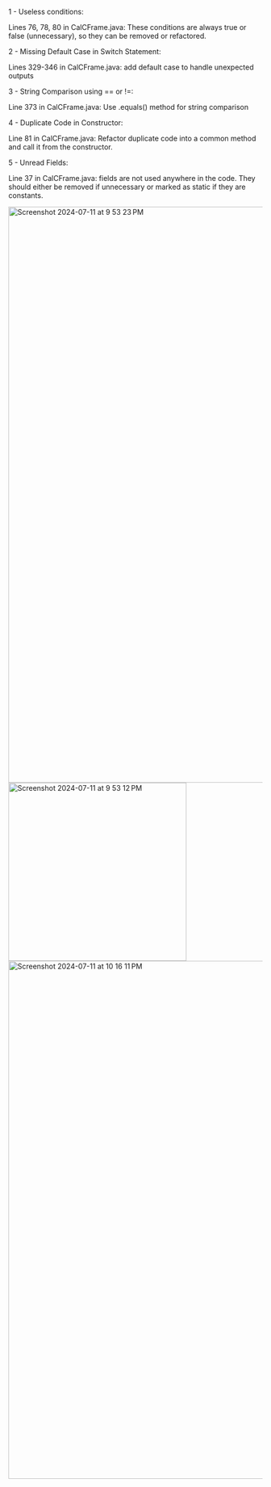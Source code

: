 1 - Useless conditions:

Lines 76, 78, 80 in CalCFrame.java: These conditions are always true or false (unnecessary), so they can be removed or refactored.

2 - Missing Default Case in Switch Statement:

Lines 329-346 in CalCFrame.java: add default case to handle unexpected outputs

3 - String Comparison using == or !=:

Line 373 in CalCFrame.java: Use .equals() method for string comparison

4 - Duplicate Code in Constructor:

Line 81 in CalCFrame.java: Refactor duplicate code into a common method and call it from the constructor.

5 - Unread Fields:

Line 37 in CalCFrame.java: fields are not used anywhere in the code. They should either be removed if unnecessary or marked as static if they are constants.

<img width="1141" alt="Screenshot 2024-07-11 at 9 53 23 PM" src="https://github.com/user-attachments/assets/ec270675-4434-4392-bc53-8e2ec832fa05">

<img width="353" alt="Screenshot 2024-07-11 at 9 53 12 PM" src="https://github.com/user-attachments/assets/ac8f3f70-f7db-4371-9ca9-06c3f29f0a08">

<img width="1026" alt="Screenshot 2024-07-11 at 10 16 11 PM" src="https://github.com/user-attachments/assets/c70f4f6d-f304-4c46-ac60-d184b8bf6b1f">
